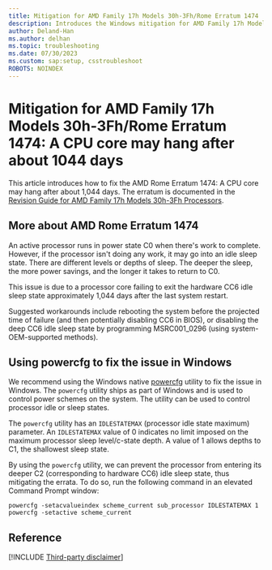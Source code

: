 ```yaml
---
title: Mitigation for AMD Family 17h Models 30h-3Fh/Rome Erratum 1474
description: Introduces the Windows mitigation for AMD Family 17h Models 30h-3Fh/Rome Erratum 1474.
author: Deland-Han
ms.author: delhan
ms.topic: troubleshooting
ms.date: 07/30/2023
ms.custom: sap:setup, csstroubleshoot
ROBOTS: NOINDEX
---
```

# Mitigation for AMD Family 17h Models 30h-3Fh/Rome Erratum 1474: A CPU core may hang after about 1044 days

This article introduces how to fix the AMD Rome Erratum 1474: A CPU core may hang after about 1,044 days. The erratum is documented in the [Revision Guide for AMD Family 17h Models 30h-3Fh Processors](https://www.amd.com/system/files/TechDocs/56323-PUB_1.01.pdf).

## More about AMD Rome Erratum 1474

An active processor runs in power state C0 when there's work to complete. However, if the processor isn't doing any work, it may go into an idle sleep state. There are different levels or depths of sleep. The deeper the sleep, the more power savings, and the longer it takes to return to C0.

This issue is due to a processor core failing to exit the hardware CC6 idle sleep state approximately 1,044 days after the last system restart.

Suggested workarounds include rebooting the system before the projected time of failure (and then potentially disabling CC6 in BIOS), or disabling the deep CC6 idle sleep state by programming MSRC001_0296 (using system-OEM-supported methods).

## Using powercfg to fix the issue in Windows

We recommend using the Windows native [powercfg](/windows-hardware/design/device-experiences/powercfg-command-line-options) utility to fix the issue in Windows. The `powercfg` utility ships as part of Windows and is used to control power schemes on the system. The utility can be used to control processor idle or sleep states.

The `powercfg` utility has an `IDLESTATEMAX` (processor idle state maximum) parameter. An `IDLESTATEMAX` value of 0 indicates no limit imposed on the maximum processor sleep level/c-state depth. A value of 1 allows depths to C1, the shallowest sleep state.

By using the `powercfg` utility, we can prevent the processor from entering its deeper C2 (corresponding to hardware CC6) idle sleep state, thus mitigating the errata. To do so, run the following command in an elevated Command Prompt window:

```console
powercfg -setacvalueindex scheme_current sub_processor IDLESTATEMAX 1
powercfg -setactive scheme_current
```

## Reference

[!INCLUDE [Third-party disclaimer](../../includes/third-party-disclaimer.md)]

